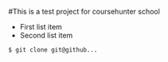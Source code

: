 #This is a test project for coursehunter school
+ First list item
+ Second list item

```bash
$ git clone git@github...

```

